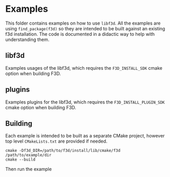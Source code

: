 # Examples

This folder contains examples on how to use `libf3d`. All the examples are using `find_package(f3d)` so they are intended to be built against an existing f3d installation.
The code is documented in a didactic way to help with understanding them.

## libf3d

Examples usages of the libf3d, which requires the `F3D_INSTALL_SDK` cmake option when building F3D.

## plugins

Examples plugins for the libf3d, which requires the `F3D_INSTALL_PLUGIN_SDK` cmake option when building F3D.

## Building

Each example is intended to be built as a separate CMake project, however top level `CMakeLists.txt` are provided if needed.

```
cmake -Df3d_DIR=/path/to/f3d/install/lib/cmake/f3d /path/to/example/dir
cmake --build
```

Then run the example

